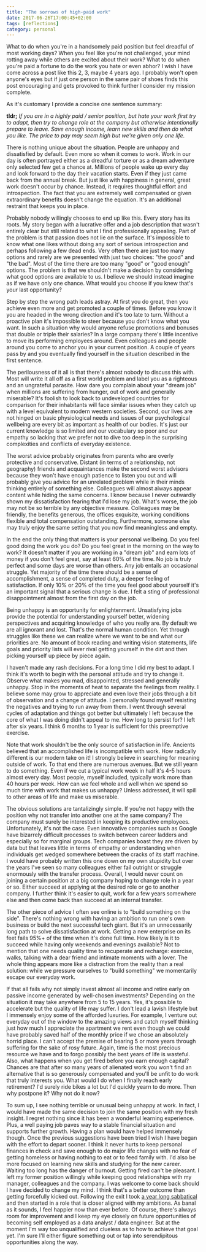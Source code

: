 ```yaml
---
title: "The sorrows of high-paid work"
date: 2017-06-26T17:00:45+02:00
tags: [reflections]
category: personal
---
```


What to do when you're in a handsomely paid position but feel dreadful of most working days? When you feel like you're not challenged, your mind rotting away while others are excited about their work? What to do when you're paid a fortune to do the work you hate or even abhor? I wish I have come across a post like this 2, 3, maybe 4 years ago. I probably won't open anyone's eyes but if just one person in the same pair of shoes finds this post encouraging and gets provoked to think further I consider my mission complete. <!--more-->

As it's customary I provide a concise one sentence summary:

**tldr;** *If you are in a highly paid / senior position, but hate your work first try to adapt, then try to change role at the company but otherwise intentionally prepare to leave. Save enough income, learn new skills and then do what you like. The price to pay may seem high but we're given only one life.*

There is nothing unique about the situation. People are unhappy and dissatisfied by default. Even more so when it comes to work. Work in our day is often portrayed either as a dreadful torture or as a dream adventure only selected few get a chance at. Millions of people wake up every day and look forward to the day their vacation starts. Even if they just came back from the annual break. But just like with happiness in general, great work doesn't occur by chance. Instead, it requires thoughtful effort and introspection. The fact that you are extremely well compensated or given extraordinary benefits doesn't change the equation. It's an additional restraint that keeps you in place.

Probably nobody willingly chooses to end up like this. Every story has its roots. My story began with a lucrative offer and a job description that wasn't entirely clear but still related to what I find professionally appealing. Part of the problem is that passion does not lie on the surface. It's impossible to know what one likes without doing any sort of serious introspection and perhaps following a few dead ends. Very often there are just too many options and rarely are we presented with just two choices: "the good" and "the bad". Most of the time there are too many "good" or "good enough" options. The problem is that we shouldn't make a decision by considering what good options are available to us. I believe we should instead imagine as if we have only one chance. What would you choose if you knew that's your last opportunity?

Step by step the wrong path leads astray. At first you do great, then you achieve even more and get promoted a couple of times. Before you know it you are headed in the wrong direction and it's too late to turn. Without a proactive plan it's impossible to steer because you don't know what you want. In such a situation why would anyone refuse promotions and bonuses that double or triple their salaries? In a large company there's little incentive to move its performing employees around. Even colleagues and people around you come to anchor you in your current position. A couple of years pass by and you eventually find yourself in the situation described in the first sentence.

The perilousness of it all is that there's almost nobody to discuss this with. Most will write it all off as a first world problem and label you as a righteous and an ungrateful parasite. How dare you complain about your "dream job" when millions are suffering from hunger, out of work and generally miserable? It's foolish to look back to undeveloped countries for comparison for their inhabitants will face similar issues when they catch up with a level equivalent to modern western societies. Second, our lives are not hinged on basic physiological needs and issues of our psychological wellbeing are every bit as important as health of our bodies. It's just our current knowledge is so limited and our vocabulary so poor and our empathy so lacking that we prefer not to dive too deep in the surprising complexities and conflicts of everyday existence.

The worst advice probably originates from parents who are overly protective and conservative. Distant (in terms of a relationship, not geography) friends and acquaintances make the second worst advisors because they won't have enough patience to listen you out and will probably give you advice for an unrelated problem while in their minds thinking entirely of something else. Colleagues will almost always appear content while hiding the same concerns. I know because I never outwardly shown my dissatisfaction fearing that I'd lose my job. What's worse, the job may not be so terrible by any objective measure. Colleagues may be friendly, the benefits generous, the offices exquisite, working conditions flexible and total compensation outstanding. Furthermore, someone else may truly enjoy the same setting that you now find meaningless and empty.

In the end the only thing that matters is your personal wellbeing. Do you feel good doing the work you do? Do you feel great in the morning on the way to work? It doesn't matter if you are working in a "dream job" and earn lots of money if you don't feel great, say at least 60% of the time. No job is truly perfect and some days are worse than others. Any job entails an occasional struggle. Yet majority of the time there should be a sense of accomplishment, a sense of completed duty, a deeper feeling of satisfaction. If only 10% or 20% of the time you feel good about yourself it's an important signal that a serious change is due. I felt a sting of professional disappointment almost from the first day on the job.

Being unhappy is an opportunity for enlightenment. Unsatisfying jobs provide the potential for understanding yourself better, widening perspectives and acquiring knowledge of who you really are. By default we are all ignorant and lost. That's the normal human condition. Yet through struggles like these we can realize where we want to be and what our priorities are. No amount of book reading and writing vision statements, life goals and priority lists will ever rival getting yourself in the dirt and then picking yourself up piece by piece again.

I haven't made any rash decisions. For a long time I did my best to adapt. I think it's worth to begin with the personal attitude and try to change it. Observe what makes you mad, disappointed, stressed and generally unhappy. Stop in the moments of heat to separate the feelings from reality. I believe some may grow to appreciate and even love their jobs through a bit of observation and a change of attitude. I personally found myself resisting the negatives and trying to run away from them. I went through several cycles of adaptation and things got better but ultimately I left because the core of what I was doing didn't appeal to me. How long to persist for? I left after six years. I think 6 months to 1 year is sufficient for this preemptive exercise.

Note that work shouldn't be the only source of satisfaction in life. Ancients believed that an accomplished life is incompatible with work. How radically different is our modern take on it! I strongly believe in searching for meaning outside of work. To that end there are numerous avenues. But we still yearn to do something. Even if we cut a typical work week in half it's 4-5 hours almost every day. Most people, myself included, typically work more than 40 hours per week. How can we feel whole and well when we spend so much time with work that makes us unhappy? Unless addressed, it will spill to other areas of life and make us miserable.

The obvious solutions are tantalizingly simple. If you're not happy with the position why not transfer into another one at the same company? The company must surely be interested in keeping its productive employees. Unfortunately, it's not the case. Even innovative companies such as Google have bizarrely difficult processes to switch between career ladders and especially so for marginal groups. Tech companies boast they are driven by data but that leaves little in terms of empathy or understanding when individuals get wedged somewhere between the cracks of its staff machine. I would have probably written this one down on my own stupidity but over the years I've seen so many colleagues either fail outright or struggle enormously with the transfer process. Overall, I would never count on joining a certain position at a big company hoping to change role in a year or so. Either succeed at applying at the desired role or go to another company. I further think it's easier to quit, work for a few years somewhere else and then come back than succeed at an internal transfer.

The other piece of advice I often see online is to "build something on the side". There's nothing wrong with having an ambition to run one's own business or build the next successful tech giant. But it's an unnecessarily long path to solve dissatisfaction at work. Getting a new enterprise on its feet fails 95%+ of the time when it's done full time. How likely is it to succeed while having only weekends and evenings available? Not to mention that one needs quality time to recuperate and recharge: exercise, walks, talking with a dear friend and intimate moments with a lover. The whole thing appears more like a distraction from the reality than a real solution: while we pressure ourselves to "build something" we momentarily escape our everyday work.

If that all fails why not simply invest almost all income and retire early on passive income generated by well-chosen investments? Depending on the situation it may take anywhere from 5 to 15 years. Yes, it's possible to accelerate but the quality of life may suffer. I don't lead a lavish lifestyle but I immensely enjoy some of the afforded luxuries. For example, I venture out everyday out of the window to the amazing views and catch myself thinking just how much I appreciate the apartment we rent even though we could have probably saved half of the monthly price if we chose an absolutely horrid place. I can't accept the premise of bearing 5 or more years through suffering for the sake of rosy future. Again, time is the most precious resource we have and to forgo possibly the best years of life is wasteful. Also, what happens when you get fired before you earn enough capital? Chances are that after so many years of alienated work you won't find an alternative that is so generously compensated and you'll be unfit to do work that truly interests you. What would I do when I finally reach early retirement? I'd surely ride bikes a lot but I'd quickly yearn to do more. Then why postpone it? Why not do it now?

To sum up, I see nothing terrible or unusual being unhappy at work. In fact, I would have made the same decision to join the same position with my fresh insight. I regret nothing since it has been a wonderful learning experience. Plus, a well paying job paves way to a stable financial situation and supports further growth. Having a plan would have helped immensely though. Once the previous suggestions have been tried I wish I have began with the effort to depart sooner. I think it never hurts to keep personal finances in check and save enough to do major life changes with no fear of getting homeless or having nothing to eat or to feed family with. I'd also be more focused on learning new skills and studying for the new career. Waiting too long has the danger of burnout. Getting fired can't be pleasant. I left my former position willingly while keeping good relationships with my manager, colleagues and the company. I was welcome to come back should I have decided to change my mind. I think that's a better outcome than getting forcefully kicked out. Following the exit I took [a year long sabbatical](/blog/2015/06/16/why-i-have-quit-an-awesome-job/) and then started in a role that is closer aligned with my ambitions. As banal as it sounds, I feel happier now than ever before. Of course, there's always room for improvement and I keep my eye closely on future opportunities of becoming self employed as a data analyst / data engineer. But at the moment I'm way too unqualified and clueless as to how to achieve that goal yet. I'm sure I'll either figure something out or tap into serendipitous opportunities along the way.